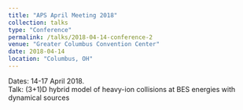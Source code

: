 ```yaml
---
title: "APS April Meeting 2018"
collection: talks
type: "Conference"
permalink: /talks/2018-04-14-conference-2
venue: "Greater Columbus Convention Center"
date: 2018-04-14
location: "Columbus, OH"
---
```


Dates: 14-17 April 2018.  
Talk: (3+1)D hybrid model of heavy-ion collisions at BES energies with dynamical sources 
